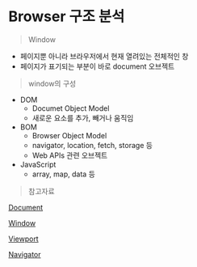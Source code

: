 # Browser 구조 분석

> Window

- 페이지뿐 아니라 브라우저에서 현재 열려있는 전체적인 창  
- 페이지가 표기되는 부분이 바로 document 오브젝트

> window의 구성
- DOM
    - Documet Object Model
    - 새로운 요소를 추가, 빼거나 움직임
- BOM
    - Browser Object Model
    - navigator, location, fetch, storage 등
    - Web APIs 관련 오브젝트
- JavaScript
    - array, map, data 등

> 참고자료

[Document](https://developer.mozilla.org/en-US/docs/Web/API/Document)

[Window](https://developer.mozilla.org/en-US/docs/Web/API/Window)

[Viewport](https://developer.mozilla.org/en-US/docs/Glossary/layout_viewport)

[Navigator](https://developer.mozilla.org/en-US/docs/Web/API/Navigator)